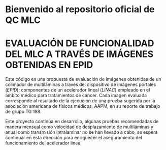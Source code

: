 # Bienvenido al repositorio oficial de QC MLC

# EVALUACIÓN DE FUNCIONALIDAD DEL MLC A TRAVÉS DE IMÁGENES OBTENIDAS EN EPID

Este código es una propuesta de evaluación de imágenes obtenidas de un colimador de multiláminas a través del dispositivo de imágenes portales (*EPID*); componentes de un acelerador lineal (*LINAC*) empleado en el ámbito médico para tratamientos de cáncer.  Cada imagen evaluada corresponde al resultado de la ejecución de una prueba sugerida por la asociación americana de físicos médicos, AAPM, en su reporte de trabajo de grupo TG 198. 

Este proyecto continúa en desarrollo, algunas pruebas recomendadas de manera mensual como velocidad de desplazamiento de multiláminas  y anual como transmisión intralaminar no se han llevado a cabo, se espera continuar en esta dirección para enriquecer el aseguramiento del funcionamiento del acelerador lineal
